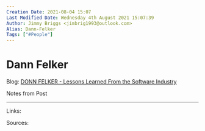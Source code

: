 ```yaml
---
Creation Date: 2021-08-04 15:07
Last Modified Date: Wednesday 4th August 2021 15:07:39
Author: Jimmy Briggs <jimbrig1993@outlook.com>
Alias: Dann-Felker
Tags: ["#People"]
---
```


# Dann Felker

Blog: [DONN FELKER - Lessons Learned From the Software Industry](https://www.donnfelker.com/)

Notes from Post

***

Links: 

Sources:

